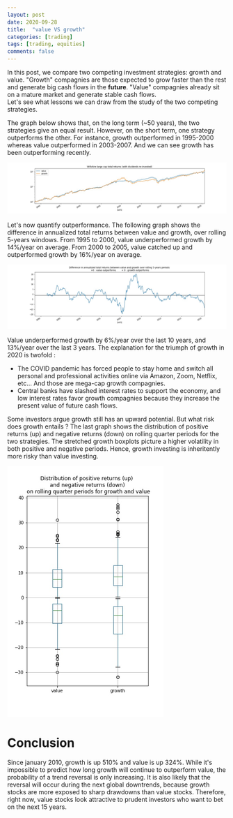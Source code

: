 ```yaml
---
layout: post
date: 2020-09-28
title:  "value VS growth"
categories: [trading]
tags: [trading, equities]
comments: false
---
```


In this post, we compare two competing investment strategies: growth and value. 
"Growth" compagnies are those expected to grow faster than the rest and generate big cash flows in the **future**. 
"Value" compagnies already sit on a mature market and generate stable cash flows.  
Let's see what lessons we can draw from the study of the two competing strategies. 

The graph below shows that, on the long term (~50 years), the two strategies give an equal result. 
However, on the short term, one strategy outperforms the other. For instance, growth outperformed in 1995-2000 whereas value outperformed in 2003-2007. And we can see growth has been outperforming recently. 


![jpeg](/images/value_VS_growth/total_returns.jpeg)


Let's now quantify outperformance. The following graph shows the difference in annualized total returns between value and growth, over rolling 5-years windows. From 1995 to 2000, value underperformed growth by 14%/year on average. From 2000 to 2005, value catched up and outperformed growth by 16%/year on average. 


![jpeg](/images/value_VS_growth/anualized_returns.jpeg)


Value underperformed growth by 6%/year over the last 10 years, and 13%/year over the last 3 years. 
The explanation for the triumph of growth in 2020 is twofold : 
* The COVID pandemic has forced people to stay home and switch all personal and professional activities online via Amazon, Zoom, Netflix, etc... And those are mega-cap growth compagnies. 
* Central banks have slashed interest rates to support the economy, and low interest rates favor growth compagnies because they increase the present value of future cash flows. 

Some investors argue growth still has an upward potential. 
But what risk does growth entails ? 
The last graph shows the distribution of positive returns (up) and negative returns (down) on rolling quarter periods for the two strategies. The stretched growth boxplots picture a higher volatility in both positive and negative periods. Hence, growth investing is inheritently more risky than value investing. 


![jpeg](/images/value_VS_growth/risk.jpeg)


# Conclusion

Since january 2010, growth is up 510% and value is up 324%. 
While it's impossible to predict how long growth will continue to outperform value, the probability of a trend reversal is only increasing. It is also likely that the reversal will occur during the next global downtrends, because growth stocks are more exposed to sharp drawdowns than value stocks. 
Therefore, right now, value stocks look attractive to prudent investors who want to bet on the next 15 years. 
